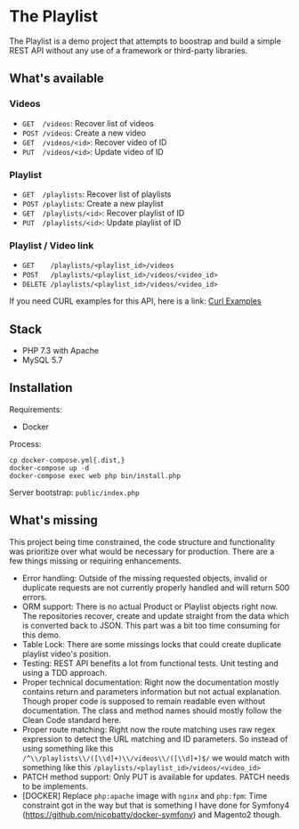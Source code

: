 # The Playlist

The Playlist is a demo project that attempts to boostrap and build a simple REST API without any use of a framework or third-party libraries.

## What's available

### Videos

* `GET  /videos`: Recover list of videos
* `POST /videos`: Create a new video
* `GET  /videos/<id>`: Recover video of ID <id>
* `PUT  /videos/<id>`: Update video of ID <id>

### Playlist

* `GET  /playlists`: Recover list of playlists
* `POST /playlists`: Create a new playlist
* `GET  /playlists/<id>`: Recover playlist of ID <id>
* `PUT  /playlists/<id>`: Update playlist of ID <id>

### Playlist / Video link

* `GET    /playlists/<playlist_id>/videos`
* `POST   /playlists/<playlist_id>/videos/<video_id>`
* `DELETE /playlists/<playlist_id>/videos/<video_id>`

If you need CURL examples for this API, here is a link: [Curl Examples](curl_examples.md)

## Stack

* PHP 7.3 with Apache
* MySQL 5.7

## Installation

Requirements:
* Docker

Process:

```
cp docker-compose.yml{.dist,}
docker-compose up -d
docker-compose exec web php bin/install.php
```

Server bootstrap: `public/index.php`

## What's missing

This project being time constrained, the code structure and functionality was prioritize over what would be necessary for production. There are a few things missing or requiring enhancements.

* Error handling: Outside of the missing requested objects, invalid or duplicate requests are not currently properly handled and will return 500 errors.
* ORM support: There is no actual Product or Playlist objects right now. The repositories recover, create and update straight from the data which is converted back to JSON. This part was a bit too time consuming for this demo.
* Table Lock: There are some missings locks that could create duplicate playlist video's position.
* Testing: REST API benefits a lot from functional tests. Unit testing and using a TDD approach.
* Proper technical documentation: Right now the documentation mostly contains return and parameters information but not actual explanation. Though proper code is supposed to remain readable even without documentation. The class and method names should mostly follow the Clean Code standard here.
* Proper route matching: Right now the route matching uses raw regex expression to detect the URL matching and ID parameters. So instead of using something like this `/^\\/playlists\\/([\\d]+)\\/videos\\/([\\d]+)$/` we would match with something like this `/playlists/<playlist_id>/videos/<video_id>`
* PATCH method support: Only PUT is available for updates. PATCH needs to be implements.
* [DOCKER] Replace `php:apache` image with `nginx` and `php:fpm`: Time constraint got in the way but that is something I have done for Symfony4 (https://github.com/nicobatty/docker-symfony) and Magento2 though.

